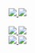 <div align="center">
  <a href = "https://github.com/anuraghazra/github-readme-stats">
    <img src="https://github-readme-stats.vercel.app/api?username=SWCreeperKing&show_icons=true&theme=algolia">  
    <img src="https://github-readme-stats.vercel.app/api/top-langs/?username=SWCreeperKing&theme=algolia&layout=compact">
  </a>
  <br>
  <br>
  
  <a href="https://github.com/SWCreeperKing/AdventOfCode" target="_blank">
    <img src="https://github-readme-stats.vercel.app/api/pin/?username=SWCreeperKing&repo=AdventOfCode&theme=algolia">
  </a>
  <a href="https://github.com/SWCreeperKing/AutoModApi" target="_blank">
    <img src="https://github-readme-stats.vercel.app/api/pin/?username=SWCreeperKing&repo=AutoModApi&theme=algolia">
  </a>
  <br>
  
  <a href="https://github.com/SWCreeperKing/RayWrapper" target="_blank">
    <img src="https://github-readme-stats.vercel.app/api/pin/?username=SWCreeperKing&repo=RayWrapper&theme=algolia">
  </a>
  <a href="https://github.com/SWCreeperKing/RayWork" target="_blank">
    <img src="https://github-readme-stats.vercel.app/api/pin/?username=SWCreeperKing&repo=RayWork&theme=algolia">
  </a>
</div>
